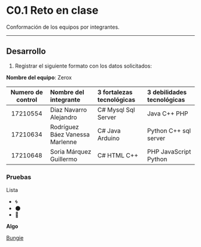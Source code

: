 # C0.1 Reto en clase

Conformación de los equipos por integrantes.
___
## Desarrollo

1. Registrar el siguiente formato con los datos solicitados:

**Nombre del equipo**: Zerox

Numero de control | Nombre del integrante | 3 fortalezas tecnológicas | 3 debilidades tecnológicas
:-: | :-- | :-- |:--
17210554|Diaz Navarro Alejandro  |C# Mysql Sql Server| Java C++ PHP
17210634 | Rodríguez Báez Vanessa Marlenne  | C# Java Arduino  | Python C++ sql server 
17210648 | Soria Márquez Guillermo  | C# HTML C++| PHP JavaScript Python

### Pruebas
Lista
* :cyclone:
* :new_moon:
* :sunrise:

**Algo**

[Bungie](https://bungiestore.com)